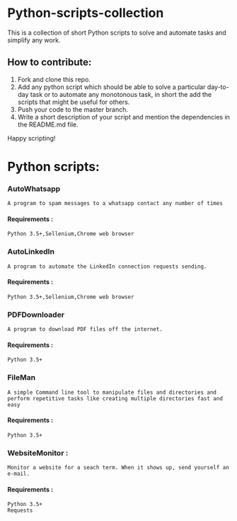 # Python-scripts-collection
This is a collection of short Python scripts to solve and automate tasks and simplify any work.

## How to contribute:

1. Fork and clone this repo.
2. Add any python script which should be able to solve a particular day-to-day task or to automate any monotonous task, in short the add the scripts that might be useful for others.
3. Push your code to the master branch.
4. Write a short description of your script and mention the dependencies in the README.md file.

Happy scripting! 

# Python scripts:

### AutoWhatsapp

    A program to spam messages to a whatsapp contact any number of times

####    Requirements :

    Python 3.5+,Sellenium,Chrome web browser
    
### AutoLinkedIn

    A program to automate the LinkedIn connection requests sending.

####    Requirements :

    Python 3.5+,Sellenium,Chrome web browser    

### PDFDownloader

    A program to download PDF files off the internet. 

####    Requirements :

    Python 3.5+

### FileMan

    A simple Command line tool to manipulate files and directories and perform repetitive tasks like creating multiple directories fast and easy

####    Requirements :

    Python 3.5+

### WebsiteMonitor :

    Monitor a website for a seach term. When it shows up, send yourself an e-mail.

####    Requirements :

    Python 3.5+
    Requests
